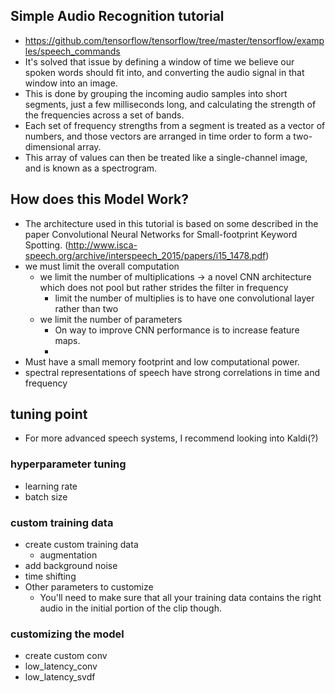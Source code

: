 ## Simple Audio Recognition tutorial
- https://github.com/tensorflow/tensorflow/tree/master/tensorflow/examples/speech_commands
- It's solved that issue by defining a window of time we believe our spoken words should fit into, and converting the audio signal in that window into an image.
- This is done by grouping the incoming audio samples into short segments, just a few milliseconds long, and calculating the strength of the frequencies across a set of bands.
- Each set of frequency strengths from a segment is treated as a vector of numbers, and those vectors are arranged in time order to form a two-dimensional array.
- This array of values can then be treated like a single-channel image, and is known as a spectrogram.

## How does this Model Work?
- The architecture used in this tutorial is based on some described in the paper Convolutional Neural Networks for Small-footprint Keyword Spotting. (http://www.isca-speech.org/archive/interspeech_2015/papers/i15_1478.pdf)
- we must limit the overall computation
  - we limit the number of multiplications -> a novel CNN architecture which does not pool but rather strides the filter in frequency
    -  limit the number of multiplies is to have one convolutional layer rather than two
  - we limit the number of parameters
    - On way to improve CNN performance is to increase feature maps.
    -
- Must have a small memory footprint and low computational power.
- spectral representations of speech have strong correlations in time and frequency

## tuning point
- For more advanced speech systems, I recommend looking into Kaldi(?)

### hyperparameter tuning
- learning rate
- batch size

### custom training data 
- create custom training data
  - augmentation
- add background noise
- time shifting
- Other parameters to customize
  - You'll need to make sure that all your training data contains the right audio in the initial portion of the clip though.

### customizing the model
- create custom conv
- low_latency_conv
- low_latency_svdf
